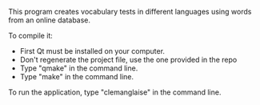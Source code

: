 This program creates vocabulary tests in different languages using words from an online database.

To compile it:

  * First Qt must be installed on your computer.
  * Don't regenerate the project file, use the one provided in the repo
  * Type "qmake" in the command line.
  * Type "make" in the command line.

To run the application, type "clemanglaise" in the command line.
